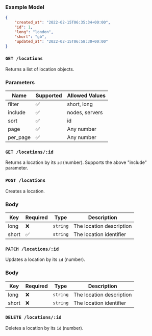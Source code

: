 ### Example Model
```json
{
    "created_at": "2022-02-15T06:35:34+00:00",
    "id": 1,
    "long": "london",
    "short": "gb",
    "updated_at": "2022-02-15T06:58:30+00:00"
}
```

### `GET /locations`
Returns a list of location objects.

### Parameters
Name | Supported | Allowed Values
-----|-----------|---------------
filter | ✅ | short, long
include | ✅ | nodes, servers
sort | ✅ | id
page | ✅ | Any number
per_page | ✅ | Any number

### `GET /locations/:id`
Returns a location by its `id` (number). Supports the above "include" parameter.

### `POST /locations`
Creates a location.

### Body
Key | Required | Type | Description
----|----------|-------|------------
long | ❌ | `string` | The location description
short | ✅ | `string` | The location identifier

### `PATCH /locations/:id`
Updates a location by its `id` (number).

### Body
Key | Required | Type | Description
----|----------|-------|------------
long | ❌ | `string` | The location description
short | ❌ | `string` | The location identifier

### `DELETE /locations/:id`
Deletes a location by its `id` (number).
